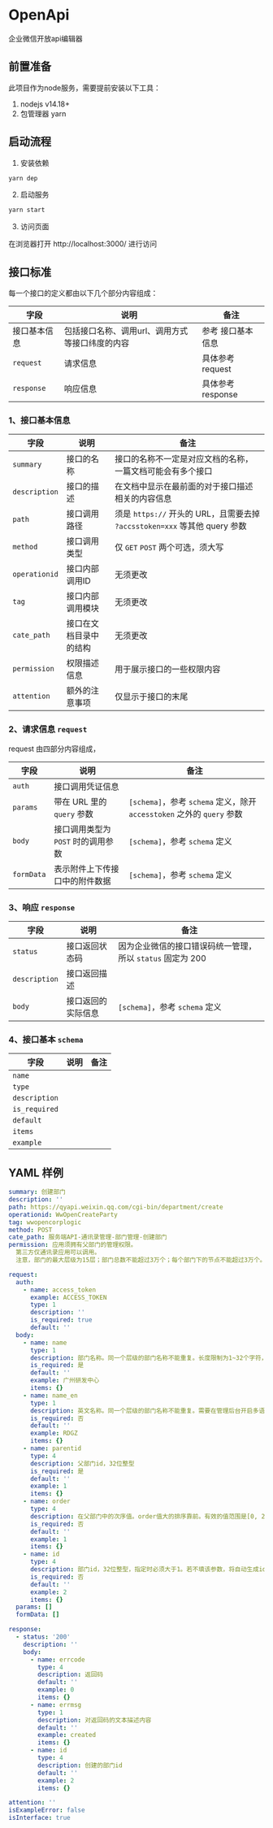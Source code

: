 # OpenApi
 
企业微信开放api编辑器

## 前置准备

此项目作为node服务，需要提前安装以下工具：

1. nodejs v14.18+
2. 包管理器 yarn

## 启动流程

1. 安装依赖

```bash
yarn dep
```

2. 启动服务

```bash
yarn start
```

3. 访问页面

在浏览器打开 http://localhost:3000/ 进行访问


## 接口标准

每一个接口的定义都由以下几个部分内容组成：

| 字段      | 说明 | 备注 |
| ----------- | ----------- | ----------- |
| 接口基本信息 | 包括接口名称、调用url、调用方式等接口纬度的内容 | 参考 接口基本信息 |
| `request` | 请求信息 | 具体参考 request |
| `response`| 响应信息 | 具体参考 response |



### 1、接口基本信息

| 字段      | 说明 | 备注 |
| ----------- | ----------- | ----------- |
| `summary` | 接口的名称 | 接口的名称不一定是对应文档的名称，一篇文档可能会有多个接口 |
| `description` | 接口的描述 | 在文档中显示在最前面的对于接口描述相关的内容信息|
| `path`| 接口调用路径| 须是 `https://` 开头的 URL，且需要去掉 `?accsstoken=xxx` 等其他 query 参数 |
| `method`| 接口调用类型| 仅 `GET` `POST` 两个可选，须大写 |
| `operationid`| 接口内部调用ID| 无须更改 |
| `tag`| 接口内部调用模块| 无须更改 |
| `cate_path`| 接口在文档目录中的结构| 无须更改 |
| `permission`| 权限描述信息| 用于展示接口的一些权限内容 |
| `attention`| 额外的注意事项| 仅显示于接口的末尾 |

### 2、请求信息 `request`

request 由四部分内容组成，

| 字段      | 说明 | 备注 |
| ----------- | ----------- | ----------- |
| `auth` | 接口调用凭证信息 |  |
| `params` | 带在 URL 里的 `query` 参数 | `[schema]`，参考 `schema` 定义，除开 `accesstoken` 之外的 `query` 参数 |
| `body`| 接口调用类型为 `POST` 时的调用参数| `[schema]`，参考 `schema` 定义 |
| `formData`| 表示附件上下传接口中的附件数据 | `[schema]`，参考 `schema` 定义 |


### 3、响应 `response`

| 字段      | 说明 | 备注 |
| ----------- | ----------- | ----------- |
| `status` | 接口返回状态码 | 因为企业微信的接口错误码统一管理，所以 `status` 固定为 200 |
| `description` | 接口返回描述 |  |
| `body`| 接口返回的实际信息 | `[schema]`，参考 `schema` 定义 |

### 4、接口基本 `schema`

| 字段      | 说明 | 备注 |
| ----------- | ----------- | ----------- |
| `name` |  |  |
| `type` |  |  |
| `description`|  |  |
| `is_required`|  |  |
| `default`|  |  |
| `items`|  |  |
| `example`|  |  |


## YAML 样例
``` yaml
summary: 创建部门
description: ''
path: https://qyapi.weixin.qq.com/cgi-bin/department/create
operationid: WwOpenCreateParty
tag: wwopencorplogic
method: POST
cate_path: 服务端API-通讯录管理-部门管理-创建部门
permission: 应用须拥有父部门的管理权限。
  第三方仅通讯录应用可以调用。
  注意，部门的最大层级为15层；部门总数不能超过3万个；每个部门下的节点不能超过3万个。建议保证创建的部门和对应部门成员是串行化处理。

request:
  auth:
    - name: access_token
      example: ACCESS_TOKEN
      type: 1
      description: ''
      is_required: true
      default: ''
  body:
    - name: name
      type: 1
      description: 部门名称。同一个层级的部门名称不能重复。长度限制为1~32个字符，字符不能包括\:*?"&lt;&gt;｜
      is_required: 是
      default: ''
      example: 广州研发中心
      items: {}
    - name: name_en
      type: 1
      description: 英文名称。同一个层级的部门名称不能重复。需要在管理后台开启多语言支持才能生效。长度限制为1~32个字符，字符不能包括\:*?"&lt;&gt;｜
      is_required: 否
      default: ''
      example: RDGZ
      items: {}
    - name: parentid
      type: 4
      description: 父部门id，32位整型
      is_required: 是
      default: ''
      example: 1
      items: {}
    - name: order
      type: 4
      description: 在父部门中的次序值。order值大的排序靠前。有效的值范围是[0, 2^32)
      is_required: 否
      default: ''
      example: 1
      items: {}
    - name: id
      type: 4
      description: 部门id，32位整型，指定时必须大于1。若不填该参数，将自动生成id
      is_required: 否
      default: ''
      example: 2
      items: {}
  params: []
  formData: []

response:
  - status: '200'
    description: ''
    body:
      - name: errcode
        type: 4
        description: 返回码
        default: ''
        example: 0
        items: {}
      - name: errmsg
        type: 1
        description: 对返回码的文本描述内容
        default: ''
        example: created
        items: {}
      - name: id
        type: 4
        description: 创建的部门id
        default: ''
        example: 2
        items: {}

attention: ''
isExampleError: false
isInterface: true

```